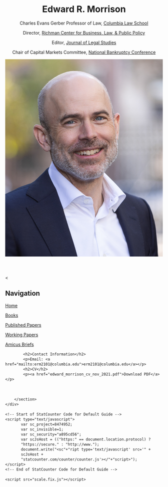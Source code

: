 <!DOCTYPE html>
<html>
<head>
	<meta charset="utf-8">
	<title>Professor Edward R. Morrison</title>
	<meta content="Charles Evans Gerber Professor of Law, Columbia Law School" name="description">
	<meta content="width=device-width, initial-scale=1" name="viewport"><!--[if lt IE 9]><script src="//html5shiv.googlecode.com/svn/trunk/html5.js"></script><![endif]-->
	<link href="styles.css" rel="stylesheet">
</head>
<body>
	<div class="wrapper">
		<header>
			<h1>Edward R. Morrison</h1>
			<p><span style="font-weight:normal;">Charles Evans Gerber Professor of Law, <a href="https://www.law.columbia.edu/faculty/edward-r-morrison">Columbia Law School</a></span></p>
			<p><span style="font-weight:normal;">Director, <a href="https://www8.gsb.columbia.edu/richman/">Richman Center for Business, Law, &amp; Public Policy</a></span></p>
			<p><span style="font-weight:normal;">Editor, <a href="https://www.journals.uchicago.edu/toc/jls/current">Journal of Legal Studies</a></span></p>
			<p><span style="font-weight:normal;">Chair of Capital Markets Committee, <a href="http://nbconf.org/">National Bankruptcy Conference</a></span></p>
			<img src="edmorrisonportraittemp.jpg" alt="Morrison Portrait">
		</header>
		<section>
			<<h2>Navigation</h2>
			<p><a href="index.html">Home</a></p>
			<p><a href="books.html">Books</a></p>
			<p><a href="publishedpapers.html">Published Papers</a></p>
			<p><a href="workingpapers.html">Working Papers</a></p>
			<p><a href="amicusbriefs.html">Amicus Briefs</a></p>

			<h2>Contact Information</h2>
			<p>Email: <a href="mailto:erm2101@columbia.edu">erm2101@columbia.edu</a></p>
			<h2>CV</h2>
			<p><a href="edward_morrison_cv_nov_2021.pdf">Download PDF</a></p>
			


		</section>
	</div>

	<!-- Start of StatCounter Code for Default Guide -->
	<script type="text/javascript">
	       var sc_project=8474952; 
	       var sc_invisible=1; 
	       var sc_security="a895cd56"; 
	       var scJsHost = (("https:" == document.location.protocol) ?
	       "https://secure." : "http://www.");
	       document.write("<sc"+"ript type='text/javascript' src='" +
	       scJsHost +
	       "statcounter.com/counter/counter.js'></"+"script>");
	</script>
	<!-- End of StatCounter Code for Default Guide -->
	 
	<script src="scale.fix.js"></script>
</body>
</html>

